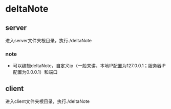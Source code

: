 # deltaNote

## server
进入server文件夹根目录，执行./deltaNote

### note
- 可以编辑deltaNote，自定义ip（一般来讲，本地IP配置为127.0.0.1；服务器IP配置为0.0.0.1）和端口


## client
进入client文件夹根目录，执行./deltaNote

